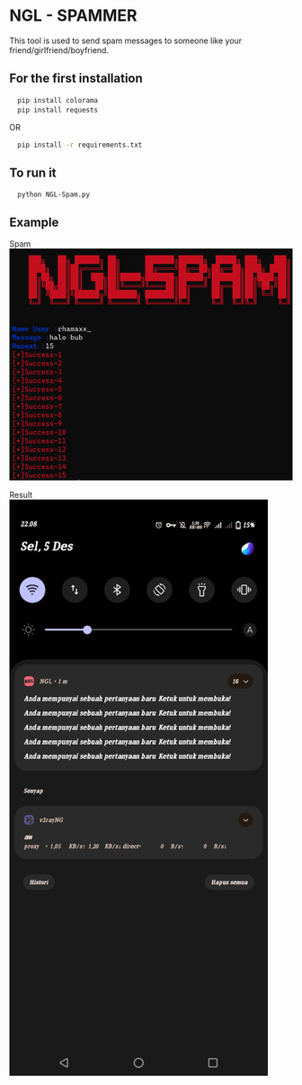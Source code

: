 
# NGL - SPAMMER
This tool is used to send spam messages to someone like your friend/girlfriend/boyfriend.


## For the first installation

```bash
  pip install colorama
  pip install requests
```
OR

```bash
  pip install -r requirements.txt
```

## To run it
```
  python NGL-Spam.py
```



## Example
 
 Spam
![App Screenshot](Assets/example.png)

 Result
 ![App Screenshot](Assets/result.png)

